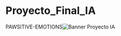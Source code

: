 # Proyecto_Final_IA
PAWSITIVE-EMOTIONS![Banner Proyecto IA](https://github.com/Maxito06/Proyecto_Final_IA/assets/117324114/a0bdabe8-ba05-43fb-9c60-2a49f12b722d)
